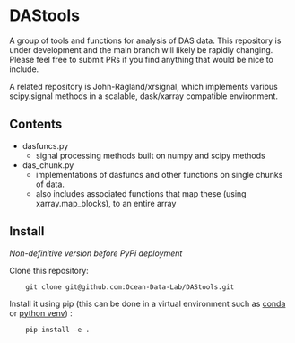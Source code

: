 # DAStools
A group of tools and functions for analysis of DAS data.
This repository is under development and the main branch will likely be rapidly changing. Please feel free to submit PRs if you find anything that would be nice to include.

A related repository is John-Ragland/xrsignal, which implements various scipy.signal methods in a scalable, dask/xarray compatible environment.

## Contents
- dasfuncs.py
    - signal processing methods built on numpy and scipy methods
- das_chunk.py
    - implementations of dasfuncs and other functions on single chunks of data.
    - also includes associated functions that map these (using xarray.map_blocks), to an entire array

## Install
*Non-definitive version before PyPi deployment*

Clone this repository:

```shell
    git clone git@github.com:Ocean-Data-Lab/DAStools.git
```
Install it using pip (this can be done in a virtual environment such as [conda](https://conda.io/projects/conda/en/latest/user-guide/tasks/manage-environments.html#) or [python venv](https://docs.python.org/3/library/venv.html)) : 

```shell
    pip install -e .
```
